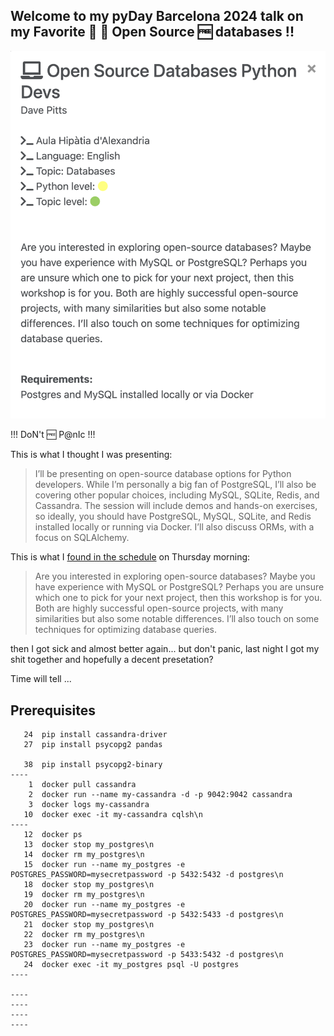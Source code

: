 ## Welcome to my pyDay Barcelona 2024 talk on my Favorite 💚 :green_heart: Open Source :free: databases  !!

<img src="images/pyDay-BCN-2024.png" style="opacity: 0.8;" />

!!! DoN't :free: P@nIc !!!

This is what I thought I was presenting:

> I’ll be presenting on open-source database options for Python developers. While I’m personally a big fan of PostgreSQL, I’ll also be covering other popular choices, including MySQL, SQLite, Redis, and Cassandra. The session will include demos and hands-on exercises, so ideally, you should have PostgreSQL, MySQL, SQLite, and Redis installed locally or running via Docker. I’ll also discuss ORMs, with a focus on SQLAlchemy.


This is what I [found in the schedule](https://pybcn.org/events/pyday_bcn/pyday_bcn_2024/) on Thursday morning:

> Are you interested in exploring open-source databases? Maybe you have experience with MySQL or PostgreSQL? Perhaps you are unsure which one to pick for your next project, then this workshop is for you. Both are highly successful open-source projects, with many similarities but also some notable differences. I’ll also touch on some techniques for optimizing database queries.


then I got sick and almost better again... but don't panic, 
last night I got my shit together and hopefully a decent presetation?

Time will tell ...


## Prerequisites

```
   24  pip install cassandra-driver
   27  pip install psycopg2 pandas

   38  pip install psycopg2-binary
----
    1  docker pull cassandra
    2  docker run --name my-cassandra -d -p 9042:9042 cassandra
    3  docker logs my-cassandra
   10  docker exec -it my-cassandra cqlsh\n
----
   12  docker ps
   13  docker stop my_postgres\n
   14  docker rm my_postgres\n
   15  docker run --name my_postgres -e POSTGRES_PASSWORD=mysecretpassword -p 5432:5432 -d postgres\n
   18  docker stop my_postgres\n
   19  docker rm my_postgres\n
   20  docker run --name my_postgres -e POSTGRES_PASSWORD=mysecretpassword -p 5432:5433 -d postgres\n
   21  docker stop my_postgres\n
   22  docker rm my_postgres\n
   23  docker run --name my_postgres -e POSTGRES_PASSWORD=mysecretpassword -p 5433:5432 -d postgres\n
   24  docker exec -it my_postgres psql -U postgres
----

----
----
----
----


```





